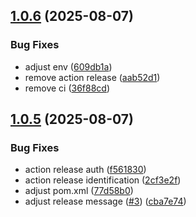 ## [1.0.6](https://github.com/azifydev/facetec-aar/compare/v1.0.5...v1.0.6) (2025-08-07)


### Bug Fixes

* adjust env ([609db1a](https://github.com/azifydev/facetec-aar/commit/609db1a793fd38535a8f608fa5d648f64086307c))
* remove action release ([aab52d1](https://github.com/azifydev/facetec-aar/commit/aab52d1c617c6d15aae68f67f53a3e9839b4ce4a))
* remove ci ([36f88cd](https://github.com/azifydev/facetec-aar/commit/36f88cdff0b5bbdea32ede11ae4122dcc40fc7cb))

## [1.0.5](https://github.com/azifydev/facetec-aar/compare/v1.0.4...v1.0.5) (2025-08-07)


### Bug Fixes

* action release auth ([f561830](https://github.com/azifydev/facetec-aar/commit/f561830c81d0cdf570fab6febea189cffbcb8717))
* action release identification ([2cf3e2f](https://github.com/azifydev/facetec-aar/commit/2cf3e2f4c1ca7b78375f4ebed55e0fe5c3e49f10))
* adjust pom.xml ([77d58b0](https://github.com/azifydev/facetec-aar/commit/77d58b0a4b7f67dd08c01dc520ce9ade3f8cb053))
* adjust release message ([#3](https://github.com/azifydev/facetec-aar/issues/3)) ([cba7e74](https://github.com/azifydev/facetec-aar/commit/cba7e7419a5c8c1d24568c6518e815be520c5694))
